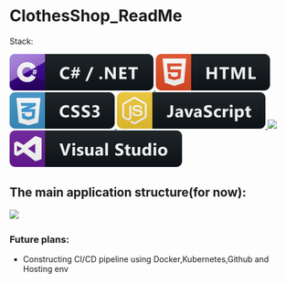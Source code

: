 # ClothesShop_ReadMe
Stack:
<div class="row"> <a href="#">
    <img src="https://github.com/MikeCodesDotNET/ColoredBadges/blob/master/svg/dev/languages/csharp_dotnet.svg" alt="example badge" style="vertical-align:top margin:6px 4px">
  </a> 
<a href="#">
    <img src="https://raw.githubusercontent.com/MikeCodesDotNET/ColoredBadges/master/svg/dev/languages/html.svg" style="vertical-align:top margin:6px 4px">
  </a>  
  <a href="#">
    <img src="https://github.com/MikeCodesDotNET/ColoredBadges/blob/master/svg/dev/languages/css3.svg" alt="example badge" style="vertical-align:top margin:6px 4px">
  </a>  
  <a href="#">
    <img src="https://github.com/MikeCodesDotNET/ColoredBadges/blob/master/svg/dev/languages/js.svg" alt="example badge" style="vertical-align:top margin:6px 4px">
  </a>  
<a href="#">
  <img src="https://camo.githubusercontent.com/3de426aceb1e3852d35ad919cdd74fc9729586ab2387b8065278c7069f0d7a22/68747470733a2f2f63646e2e646973636f72646170702e636f6d2f6174746163686d656e74732f3937353435303830373833333037393837312f313032363739343131363737383033373234382f4d5353514c2e706e67" style="width: 20px; max-width: 30%;" data-canonical-src="https://cdn.discordapp.com/attachments/975450807833079871/1026794116778037248/MSSQL.png">
  </a>
    <a href="#">
    <img src="https://github.com/MikeCodesDotNET/ColoredBadges/blob/master/svg/dev/tools/visualstudio.svg" alt="example badge" style="vertical-align:top margin:6px 4px">
  </a> </div>

<h2>The main application structure(for now):</h2>
<img src="https://github.com/vasioo/ClothesShop_ReadMe/assets/78680789/ee49526d-f259-4fc9-a493-6431c780f395">

<h3>Future plans:</h3>
<ul>
  <li>Constructing CI/CD pipeline using Docker,Kubernetes,Github and Hosting env</li>
</ul>

